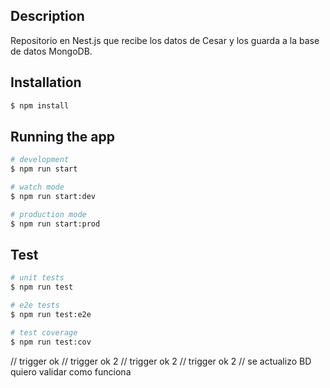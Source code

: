 ## Description

Repositorio en Nest.js que recibe los datos de Cesar y los guarda a la base de datos MongoDB.

## Installation

```bash
$ npm install
```

## Running the app

```bash
# development
$ npm run start

# watch mode
$ npm run start:dev

# production mode
$ npm run start:prod
```

## Test

```bash
# unit tests
$ npm run test

# e2e tests
$ npm run test:e2e

# test coverage
$ npm run test:cov
```
// trigger ok
// trigger ok 2
// trigger ok 2
// trigger ok 2
// se actualizo BD quiero validar como funciona
